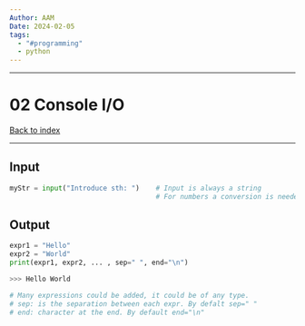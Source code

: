```yaml
---
Author: AAM
Date: 2024-02-05
tags:
  - "#programming"
  - python
---
```

---
# 02 Console I/O

[Back to index](../PYTHON.md)

---

## **Input**

```python
myStr = input("Introduce sth: ")    # Input is always a string
                                    # For numbers a conversion is needed
```

## **Output**

```python
expr1 = "Hello"
expr2 = "World"
print(expr1, expr2, ... , sep=" ", end="\n")

>>> Hello World

# Many expressions could be added, it could be of any type.
# sep: is the separation between each expr. By defalt sep=" "
# end: character at the end. By default end="\n"
```